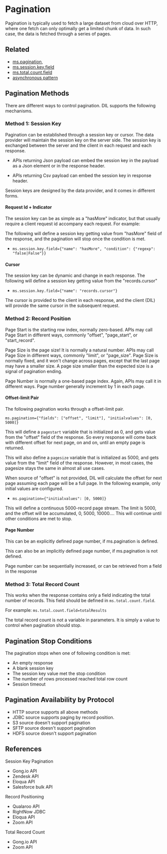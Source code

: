 # Pagination

Pagination is typically used to fetch a large dataset from cloud over HTTP, where
one fetch can only optimally get a limited chunk of data. In such case,
the data is fetched through a series of pages. 

## Related

- [ms.pagination](https://github.com/linkedin/data-integration-library/blob/master/docs/parameters/ms.pagination.md),  
- [ms.session.key.field](https://github.com/linkedin/data-integration-library/blob/master/docs/parameters/ms.session.key.field.md) 
- [ms.total.count.field](https://github.com/linkedin/data-integration-library/blob/master/docs/parameters/ms.total.count.field.md)
- [asynchronous pattern](https://github.com/linkedin/data-integration-library/blob/master/docs/patterns/asynchronous-ingestion-pattern.md)

## Pagination Methods

There are different ways to control pagination. DIL supports the following
mechanisms.
  
### Method 1: Session Key

Pagination can be established through a session key or cursor. The data provider will
maintain the session key on the server side. The session key is exchanged between the 
server and the client in each request and each response. 

- APIs returning Json payload can embed the session key 
in the payload as a Json element or in the response header.

- APIs returning Csv payload can embed the session key 
in response header.

Session keys are designed by the data provider, and it comes in different forms. 

#### Request Id + Indicator

The session key can be as simple as a "hasMore" indicator, but that usually require
a client request id accompany each request. For example: 

The following will define a session key getting 
value from "hasMore" field of the response, and the pagination 
will stop once the condition is met. 

- `ms.session.key.field={"name": "hasMore", "condition": {"regexp": "false|False"}}`

#### Cursor

The session key can be dynamic and change in each response.
The following will define a session key getting value from the "records.cursor"   

- `ms.session.key.field={"name": "records.cursor"}`

The cursor is provided to the client in each response, and the client (DIL) 
will provide the same cursor in the subsequent request. 

### Method 2:  Record Position

Page Start is the starting row index, normally zero-based. APIs may 
call Page Start in different ways, commonly "offset", "page_start", or "start_record".

Page Size is the page size! It is normally a natural number. APIs
may call Page Size in different ways, commonly "limit", or "page_size". 
Page Size is normally fixed, and it won't change across pages, except 
that the last page may have a smaller size. A page size smaller than
the expected size is a signal of pagination ending.  

Page Number is normally a one-based page index. Again, APIs may call it 
in different ways. Page number generally increment by 1 in each page. 

#### Offset-limit Pair

The following pagination works through a offset-limit pair. 

`ms.pagination={"fields": ["offset", "limit"], "initialvalues": [0, 5000]}`

This will define a `pagestart` variable that is initialized as 0, and 
gets value from the "offset" field of the response. So every response 
will come back with different offset for next page, on and on, 
until an empty page is returned.
 
This will also define a `pagesize` variable that is initialized 
as 5000, and gets value from the "limit" field of the response. 
However, in most cases, the pagesize stays the same in almost all 
use cases.

When source of "offset" is not provided, DIL will calculate the
offset for next page assuming each page will be a full page. In the 
following example, only initial values are configured. 

- `ms.pagination={"initialvalues": [0, 5000]}`

This will define a continuous 5000-record page stream. The limit 
is 5000, and the offset will be accumulated, 0, 5000, 10000.... 
This will continue until other conditions are met to stop. 

#### Page Number

This can be an explicitly defined page number, if ms.pagination is defined. 

This can also be an implicitly defined page number, if ms.pagination 
is not defined. 

Page number can be sequentially increased, or can be retrieved 
from a field in the response

### Method 3: Total Record Count

This works when the response contains only a field indicating 
the total number of records. This field should be defined in 
`ms.total.count.field`. 

For example: `ms.total.count.field=totalResults` 

The total record count is not a variable in parameters. 
It is simply a value to control when pagination should stop.

## Pagination Stop Conditions
 
The pagination stops when one of following condition is met:

- An empty response 
- A blank session key
- The session key value met the stop condition
- The number of rows processed reached total row count
- Session timeout

## Pagination Availability by Protocol

- HTTP source supports all above methods
- JDBC source supports paging by record position.
- S3   source doesn't support pagination
- SFTP source doesn't support pagination
- HDFS source doesn't support pagination
 
## References

Session Key Pagination
- Gong.io API
- Zendesk API
- Eloqua API
- Salesforce bulk API

Record Positioning
- Qualaroo API
- RightNow JDBC 
- Eloqua API
- Zoom API

Total Record Count
- Gong.io API
- Zoom API



 